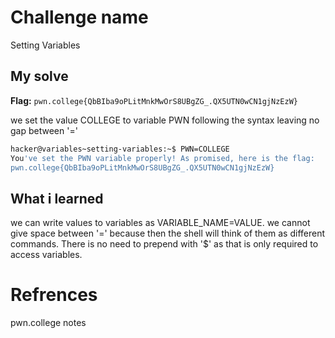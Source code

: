 # Challenge name
Setting Variables

## My solve
**Flag:** `pwn.college{QbBIba9oPLitMnkMwOrS8UBgZG_.QX5UTN0wCN1gjNzEzW}`

we set the value COLLEGE to variable PWN following the syntax leaving no gap between '='

```bash
hacker@variables~setting-variables:~$ PWN=COLLEGE
You've set the PWN variable properly! As promised, here is the flag:
pwn.college{QbBIba9oPLitMnkMwOrS8UBgZG_.QX5UTN0wCN1gjNzEzW}
```

## What i learned
we can write values to variables as VARIABLE_NAME=VALUE. we cannot give space between '=' because then the shell will think of them as different commands. There is no need to prepend with '$' as that is only required to access variables. 

# Refrences
pwn.college notes